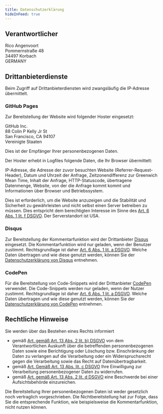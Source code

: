 ```yaml
---
title: Datenschutzerklärung
hideInFeed: true
---
```


## Verantwortlicher

Rico Angenvoort\
Pommernstraße 48\
34497 Korbach\
GERMANY

## Drittanbieterdienste

Beim Zugriff auf Drittanbieterdiensten wird zwangsläufig die IP-Adresse übermittelt.

### GitHub Pages

Zur Bereitstellung der Website wird folgender Hoster eingesetzt:

GitHub Inc.\
88 Colin P Kelly Jr St\
San Francisco, CA 94107\
Vereinigte Staaten

Dies ist der Empfänger Ihrer personenbezogenen Daten.

Der Hoster erhebt in Logfiles folgende Daten, die Ihr Browser übermittelt:

IP-Adresse, die Adresse der zuvor besuchten Website (Referrer-Request-Header), Datum und Uhrzeit der Anfrage, Zeitzonendifferenz zur Greenwich Mean Time, Inhalt der Anfrage, HTTP-Statuscode, übertragene Datenmenge, Website, von der die Anfrage kommt kommt und Informationen über Browser und Betriebssystem.

Dies ist erforderlich, um die Website anzuzeigen und die Stabilität und Sicherheit zu gewährleisten und nicht selbst einen Server betreiben zu müssen. Dies entspricht dem berechtigten Interesse im Sinne des [Art. 6 Abs. 1 lit. f DSGVO](https://dsgvo-gesetz.de/art-6-dsgvo/). Der Serverstandort ist USA.

### Disqus

Zur Bereitstellung der Kommentarfunktion wird der Drittanbieter [Disqus](https://disqus.com/) eingesetzt. Die Kommentarfunktion wird nur geladen, wenn der Benutzer zustimmt. Rechtsgrundlage ist daher [Art. 6 Abs. 1 lit. a DSGVO](https://dsgvo-gesetz.de/art-6-dsgvo/). Welche Daten übertragen und wie diese genutzt werden, können Sie der [Datenschutzerklärung von Disqus](https://disqus.com/privacy-policy/) entnehmen.

### CodePen

Für die Bereitstellung von Code-Snippets wird der Drittanbieter [CodePen](https://codepen.io/) verwendet. Die Code-Snippets werden nur geladen, wenn der Nutzer zustimmt. Rechtsgrundlage ist daher [Art. 6 Abs. 1 lit. a DSGVO](https://dsgvo-gesetz.de/art-6-dsgvo/). Welche Daten übertragen und wie diese genutzt werden, können Sie der [Datenschutzerklärung von CodePen](https://blog.codepen.io/documentation/privacy-policy/) entnehmen.

## Rechtliche Hinweise

Sie werden über das Bestehen eines Rechts informiert

- gemäß [Art. gemäß Art. 13 Abs. 2 lit. b) DSGVO](<(https://dsgvo-gesetz.de/art-13-dsgvo/)>) von dem Verantwortlichen Auskunft über die betreffenden personenbezogenen Daten sowie eine Berichtigung oder Löschung bzw. Einschränkung der Daten zu verlangen auf die Verarbeitung oder ein Widerspruchsrecht gegen die Verarbeitung sowie das Recht auf Datenübertragbarkeit.
- gemäß [Art. Gemäß Art. 13 Abs. lit. c DSGVO](https://dsgvo-gesetz.de/art-13-dsgvo/) Ihre Einwilligung zur Verarbeitung personenbezogener Daten zu widerrufen.
- gemäß [Art. gemäß Art. 13 Abs. 2 lit. d DSGVO](https://dsgvo-gesetz.de/art-13-dsgvo/) eine Beschwerde bei einer Aufsichtsbehörde einzureichen.

Die Bereitstellung Ihrer personenbezogenen Daten ist weder gesetzlich noch vertraglich vorgeschrieben. Die Nichtbereitstellung hat zur Folge, dass Sie die entsprechende Funktion, wie beispielsweise die Kommentarfunktion, nicht nutzen können.
